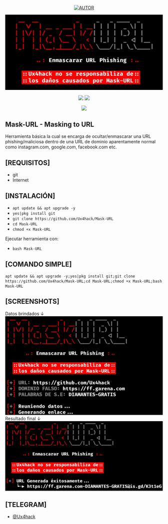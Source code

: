 <p align="center"><a href="https://github.com/Ux4hack"><img title="AUTOR" src="https://img.shields.io/badge/AUTOR-::: Ux4hack :::-svg?style=for-the-badge&color=FF0000&logo=github"></a>

![Mask-URL](https://github.com/Ux4hack/Mask-URL/blob/main/src/Mask-URL1.jpg)

<p align="center">
<img src="https://img.shields.io/badge/Leng-bash-&style=flat-square">
<img src="https://img.shields.io/badge/For-Termux-&=colorB60909?style=flat-square">
</p>

<p align="center">
<img src="https://img.shields.io/badge/Open%20Source-Yes-&color=FF0000?style=flat-square">
</p>

## Mask-URL - Masking to URL
Herramienta básica la cual se encarga de ocultar/enmascarar una URL phishing/maliciosa dentro de una URL de dominio aparentamente normal como instagram.com, google.com, facebook.com etc.

## [REQUISITOS]
* git
* Internet 

## [INSTALACIÓN]
* `apt update && apt upgrade -y`
* `yes|pkg install git`
* `git clone https://github.com/Ux4hack/Mask-URL`
* `cd Mask-URL`
* `chmod +x Mask-URL`

Ejecutar herramienta con:

* `bash Mask-URL`

## [COMANDO SIMPLE]
```
apt update && apt upgrade -y;yes|pkg install git;git clone https://github.com/Ux4hack/Mask-URL;cd Mask-URL;chmod +x Mask-URL;bash Mask-URL
```

## [SCREENSHOTS]
Datos brindados ↓
![Mask-URL](https://github.com/Ux4hack/Mask-URL/blob/main/src/Mask-URL2.jpg)
Resultado final ↓
![Mask-URL](https://github.com/Ux4hack/Mask-URL/blob/main/src/Mask-URL3.jpg)

## [TELEGRAM]
* [@Ux4hack](https://t.me/Ux4hack "Ux4hack")
